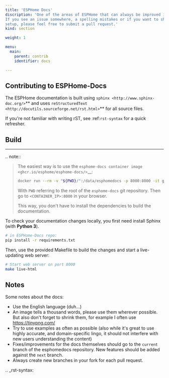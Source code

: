 ```yaml
---
title: 'ESPHome Docs'
discription: 'One of the areas of ESPHome that can always be improved is the documentation.
If you see an issue somewhere, a spelling mistakes or if you want to share your awesome
setup, please feel free to submit a pull request.'
kind: section

weight: 1

menu:
  main:
    parent: contrib
    identifier: docs

---
```


## Contributing to ESPHome-Docs
The ESPHome documentation is built using `sphinx <http://www.sphinx-doc.org/>`** and uses
`reStructuredText <http://docutils.sourceforge.net/rst.html>`** for all source files.

If you're not familiar with writing rST, see :ref:`rst-syntax` for a quick refresher.


## Build

* * *

.. note::

>    The easiest way is to use the `esphome-docs container image <ghcr.io/esphome/esphome-docs/>`__:
>
>    ``` bash
>    docker run --rm -v "${PWD}/":/data/esphomedocs -p 8000:8000 -it ghcr.io/esphome/esphome-docs
>    ```
>    With ``PWD`` referring to the root of the ``esphome-docs`` git repository. Then go to ``<CONTAINER_IP>:8000`` in your browser.
>
>    This way, you don't have to install the dependencies to build the documentation.

To check your documentation changes locally, you first need install Sphinx (with **Python 3**).

``` bash
# in ESPHome-Docs repo:
pip install -r requirements.txt
```
Then, use the provided Makefile to build the changes and start a live-updating web server:

```bash
# Start web server on port 8000
make live-html
```

## Notes

Some notes about the docs:

-   Use the English language (duh...)
-   An image tells a thousand words, please use them wherever possible. But also don't forget to shrink them, for example
    I often use <https://tinypng.com/>
-   Try to use examples as often as possible (also while it's great to use highly accurate,
    and domain-specific lingo, it should not interfere with new users understanding the content)
-   Fixes/improvements for the docs themselves should go to the `current` branch of the
    esphomedocs repository. New features should be added against the `next` branch.
-   Always create new branches in your fork for each pull request.

.. \_rst-syntax:

